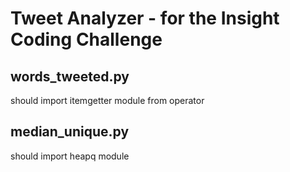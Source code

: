 Tweet Analyzer - for the Insight Coding Challenge
===========================================================

## words_tweeted.py
should import itemgetter module from operator

## median_unique.py
should import heapq module  
